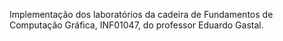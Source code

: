 Implementação dos laboratórios da cadeira de Fundamentos de Computação Gráfica, INF01047, do professor Eduardo Gastal.